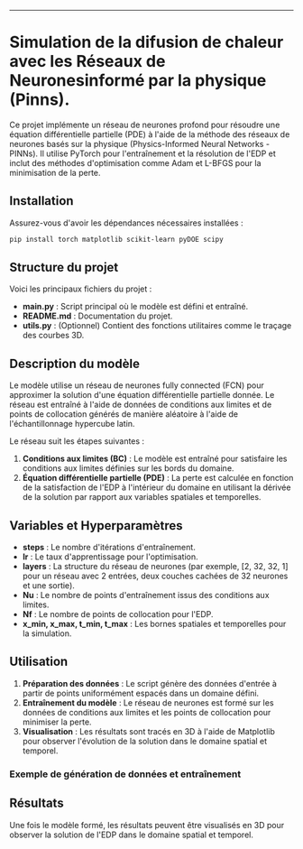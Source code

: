 
---

# Simulation de la difusion de chaleur avec les  Réseaux de Neuronesinformé par la physique (Pinns).

Ce projet implémente un réseau de neurones profond pour résoudre une équation différentielle partielle (PDE) à l'aide de la méthode des réseaux de neurones basés sur la physique (Physics-Informed Neural Networks - PINNs). Il utilise PyTorch pour l'entraînement et la résolution de l'EDP et inclut des méthodes d'optimisation comme Adam et L-BFGS pour la minimisation de la perte.

## Installation

Assurez-vous d'avoir les dépendances nécessaires installées :

```bash
pip install torch matplotlib scikit-learn pyDOE scipy
```

## Structure du projet

Voici les principaux fichiers du projet :

- **main.py** : Script principal où le modèle est défini et entraîné.
- **README.md** : Documentation du projet.
- **utils.py** : (Optionnel) Contient des fonctions utilitaires comme le traçage des courbes 3D.
  
## Description du modèle

Le modèle utilise un réseau de neurones fully connected (FCN) pour approximer la solution d'une équation différentielle partielle donnée. Le réseau est entraîné à l'aide de données de conditions aux limites et de points de collocation générés de manière aléatoire à l'aide de l'échantillonnage hypercube latin.

Le réseau suit les étapes suivantes :

1. **Conditions aux limites (BC)** : Le modèle est entraîné pour satisfaire les conditions aux limites définies sur les bords du domaine.
2. **Équation différentielle partielle (PDE)** : La perte est calculée en fonction de la satisfaction de l'EDP à l'intérieur du domaine en utilisant la dérivée de la solution par rapport aux variables spatiales et temporelles.

## Variables et Hyperparamètres

- **steps** : Le nombre d'itérations d'entraînement.
- **lr** : Le taux d'apprentissage pour l'optimisation.
- **layers** : La structure du réseau de neurones (par exemple, [2, 32, 32, 1] pour un réseau avec 2 entrées, deux couches cachées de 32 neurones et une sortie).
- **Nu** : Le nombre de points d'entraînement issus des conditions aux limites.
- **Nf** : Le nombre de points de collocation pour l'EDP.
- **x_min, x_max, t_min, t_max** : Les bornes spatiales et temporelles pour la simulation.
  
## Utilisation

1. **Préparation des données** : Le script génère des données d'entrée à partir de points uniformément espacés dans un domaine défini.
2. **Entraînement du modèle** : Le réseau de neurones est formé sur les données de conditions aux limites et les points de collocation pour minimiser la perte.
3. **Visualisation** : Les résultats sont tracés en 3D à l'aide de Matplotlib pour observer l'évolution de la solution dans le domaine spatial et temporel.

### Exemple de génération de données et entraînement


## Résultats

Une fois le modèle formé, les résultats peuvent être visualisés en 3D pour observer la solution de l'EDP dans le domaine spatial et temporel. 


